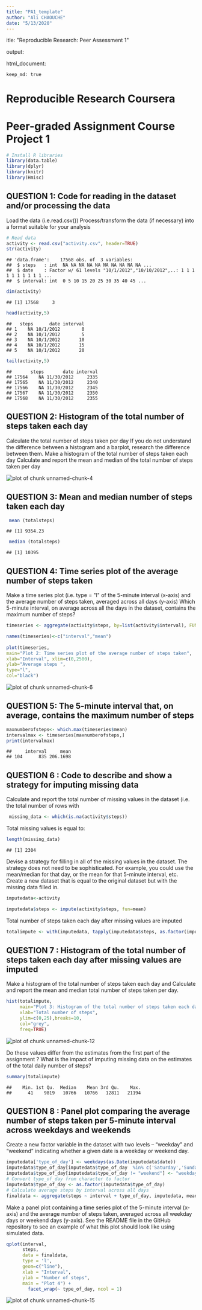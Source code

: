 ```yaml
---
title: "PA1_template"
author: "Ali CHAOUCHE"
date: "5/13/2020"
---
```

itle: "Reproducible Research: Peer Assessment 1"

output: 

  html_document:

    keep_md: true
    

# **Reproducible Research Coursera**
# **Peer-graded Assignment Course Project 1**


```r
# Install R libraries
library(data.table)
library(dplyr)
library(knitr)
library(Hmisc)
```


## **QUESTION 1: Code for reading in the dataset and/or processing the data** 
Load the data (i.e.read.csv())
Process/transform the data (if necessary) into a format suitable for your analysis

```r
# Read data
activity <- read.csv("activity.csv", header=TRUE)
str(activity)
```

```
## 'data.frame':	17568 obs. of  3 variables:
##  $ steps   : int  NA NA NA NA NA NA NA NA NA NA ...
##  $ date    : Factor w/ 61 levels "10/1/2012","10/10/2012",..: 1 1 1 1 1 1 1 1 1 1 ...
##  $ interval: int  0 5 10 15 20 25 30 35 40 45 ...
```

```r
dim(activity)
```

```
## [1] 17568     3
```

```r
head(activity,5)
```

```
##   steps      date interval
## 1    NA 10/1/2012        0
## 2    NA 10/1/2012        5
## 3    NA 10/1/2012       10
## 4    NA 10/1/2012       15
## 5    NA 10/1/2012       20
```

```r
tail(activity,5)
```

```
##       steps       date interval
## 17564    NA 11/30/2012     2335
## 17565    NA 11/30/2012     2340
## 17566    NA 11/30/2012     2345
## 17567    NA 11/30/2012     2350
## 17568    NA 11/30/2012     2355
```
## **QUESTION 2: Histogram of the total number of steps taken each day**
Calculate the total number of steps taken per day
If you do not understand the difference between a histogram and a barplot, research the difference between them. Make a histogram of the total number of steps taken each day
Calculate and report the mean and median of the total number of steps taken per day

![plot of chunk unnamed-chunk-4](figure/unnamed-chunk-4-1.png)

## **QUESTION 3: Mean and median number of steps taken each day**

```r
 mean (totalsteps)
```

```
## [1] 9354.23
```

```r
 median (totalsteps)
```

```
## [1] 10395
```
## **QUESTION 4: Time series plot of the average number of steps taken**
Make a time series plot (i.e. type = "l" of the 5-minute interval (x-axis) and the average number of steps taken, averaged across all days (y-axis)
Which 5-minute interval, on average across all the days in the dataset, contains the maximum number of steps?

```r
timeseries <- aggregate(activity$steps, by=list(activity$interval), FUN=mean, na.rm=TRUE)

names(timeseries)<-c("interval","mean")
 
plot(timeseries,
main="Plot 2: Time series plot of the average number of steps taken",
xlab="Interval", xlim=c(0,2500),
ylab="Average steps ",
type="l",
col="black")
```

![plot of chunk unnamed-chunk-6](figure/unnamed-chunk-6-1.png)

## **QUESTION 5: The 5-minute interval that, on average, contains the maximum number of steps**

 
 ```r
 maxnumberofsteps<- which.max(timeseries$mean)
 intervalmax <- timeseries[maxnumberofsteps,]
 print(intervalmax)
 ```
 
 ```
 ##     interval     mean
 ## 104      835 206.1698
 ```
 
## **QUESTION 6 : Code to describe and show a strategy for imputing missing data**
Calculate and report the total number of missing values in the dataset (i.e. the total number of rows with 

```r
 missing_data <- which(is.na(activity$steps))
```
Total missing values is equal to: 


```r
length(missing_data)
```

```
## [1] 2304
```
Devise a strategy for filling in all of the missing values in the dataset. The strategy does not need to be sophisticated. For example, you could use the mean/median for that day, or the mean for that 5-minute interval, etc.
Create a new dataset that is equal to the original dataset but with the missing data filled in.

```r
imputedata<-activity

imputedata$steps <- impute(activity$steps, fun=mean)
```
Total number of steps taken each day after missing values are imputed

```r
totalimpute <- with(imputedata, tapply(imputedata$steps, as.factor(imputedata$date), sum, na.rm = T))
```
## **QUESTION 7 : Histogram of the total number of steps taken each day after missing values are imputed** 

Make a histogram of the total number of steps taken each day and Calculate and report the mean and median total number of steps taken per day. 

```r
hist(totalimpute,
     main="Plot 3: Histogram of the total number of steps taken each day (imputed)",
     xlab="Total number of steps",
     ylim=c(0,25),breaks=10,
     col="grey",
     freq=TRUE)
```

![plot of chunk unnamed-chunk-12](figure/unnamed-chunk-12-1.png)


Do these values differ from the estimates from the first part of the assignment ? 
What is the impact of imputing missing data on the estimates of the total daily number of steps?

```r
summary(totalimpute)
```

```
##    Min. 1st Qu.  Median    Mean 3rd Qu.    Max. 
##      41    9819   10766   10766   12811   21194
```

## **QUESTION 8 : Panel plot comparing the average number of steps taken per 5-minute interval across weekdays and weekends**
Create a new factor variable in the dataset with two levels – “weekday” and “weekend” indicating whether a given date is a weekday or weekend day.

```r
imputedata['type_of_day'] <- weekdays(as.Date(imputedata$date))
imputedata$type_of_day[imputedata$type_of_day  %in% c('Saturday','Sunday') ] <- "weekend"
imputedata$type_of_day[imputedata$type_of_day != "weekend"] <- "weekday"
# Convert type_of_day from character to factor
imputedata$type_of_day <- as.factor(imputedata$type_of_day)
# Calculate average steps by interval across all days
finaldata <- aggregate(steps ~ interval + type_of_day, imputedata, mean)
```
Make a panel plot containing a time series plot of the 5-minute interval (x-axis) and the average number of steps taken, averaged across all weekday days or weekend days (y-axis). See the README file in the GitHub repository to see an example of what this plot should look like using simulated data.




```r
qplot(interval, 
      steps, 
      data = finaldata, 
      type = 'l', 
      geom=c("line"),
      xlab = "Interval", 
      ylab = "Number of steps", 
      main = "Plot 4") +
        facet_wrap(~ type_of_day, ncol = 1)
```

![plot of chunk unnamed-chunk-15](figure/unnamed-chunk-15-1.png)
